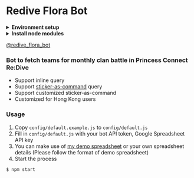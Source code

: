 # Redive Flora Bot
<details>
<summary><strong>Environment setup</strong></summary>

1. Install [NVM (Node Version Manager)](https://github.com/nvm-sh/nvm)
```
$ curl -o- https://raw.githubusercontent.com/nvm-sh/nvm/v0.34.0/install.sh | bash
```
2. Install node.js version 10
```
$ nvm install 10
```
</details>
<details>
<summary><strong>Install node modules</strong></summary>

1. Use NPM to install required node modules
```
$ npm install
```
</details>

[@redive_flora_bot](https://t.me/redive_flora_bot)  
### Bot to fetch teams for monthly clan battle in Princess Connect Re:Dive
* Support inline query
* Support [sticker-as-command](https://t.me/addstickers/flora_pack) query
* Support customized sticker-as-command
* Customized for Hong Kong users

### Usage
1. Copy `config/default.example.js` to `config/default.js`
2. Fill in `config/default.js` with your bot API token, Google Spreadsheet API key
3. You can make use of [my demo spreadsheet](https://docs.google.com/spreadsheets/d/1mlrMBOX0Gy-hyXUDuhwAbmwxfN00O0NS1t6DLyl-YRQ/edit#gid=1084290105) or your own spreadsheet details (Please follow the format of demo spreadsheet)
4. Start the process
```
$ npm start
```

